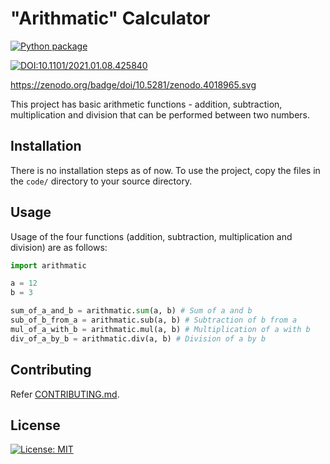 # "Arithmatic" Calculator
[![Python package](https://github.com/hellgirl16/sehw1/actions/workflows/python-package.yml/badge.svg)](https://github.com/hellgirl16/sehw1/actions/workflows/python-package.yml)

[![DOI:10.1101/2021.01.08.425840](http://img.shields.io/badge/DOI-10.1101/2021.01.08.425840-B31B1B.svg)](https://doi.org/10.1101/2021.01.08.425840)

https://zenodo.org/badge/doi/10.5281/zenodo.4018965.svg

This project has basic arithmetic functions - addition, subtraction, multiplication and division that can be performed between two numbers. 

## Installation

There is no installation steps as of now. To use the project, copy the files in the `code/` directory to your source directory.

## Usage

Usage of the four functions (addition, subtraction, multiplication and division) are as follows:

```python
import arithmatic

a = 12
b = 3

sum_of_a_and_b = arithmatic.sum(a, b) # Sum of a and b
sub_of_b_from_a = arithmatic.sub(a, b) # Subtraction of b from a
mul_of_a_with_b = arithmatic.mul(a, b) # Multiplication of a with b
div_of_a_by_b = arithmatic.div(a, b) # Division of a by b

```

## Contributing
Refer [CONTRIBUTING.md](CONTRIBUTING.md).

## License

[![License: MIT](https://img.shields.io/badge/License-MIT-green.svg)](https://opensource.org/licenses/MIT)
